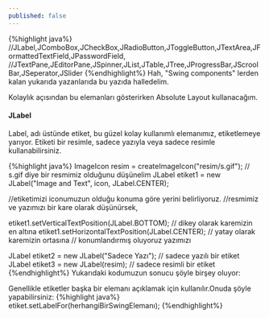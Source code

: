 ```yaml
---
published: false
---
```

{%highlight java%}
//JLabel,JComboBox,JCheckBox,JRadioButton,JToggleButton,JTextArea,JFormattedTextField,JPasswordField,
//JTextPane,JEditorPane,JSpinner,JList,JTable,JTree,JProgressBar,JScroolBar,JSeperator,JSlider
{%endhighlight%}
Hah, "Swing components" lerden kalan yukarıda yazanlarıda bu yazıda halledelim.

Kolaylık açısından bu elemanları gösterirken Absolute Layout kullanacağım.

#### JLabel

Label, adı üstünde etiket, bu güzel kolay kullanımlı elemanımız, etiketlemeye yarıyor.
Etiketi bir resimle, sadece yazıyla veya sadece resimle kullanabilirsiniz.

{%highlight java%}
  ImageIcon resim = createImageIcon("resim/s.gif"); // s.gif diye bir resmimiz olduğunu düşünelim
  JLabel etiket1 = new JLabel("Image and Text",
                      icon,
                      JLabel.CENTER);
                      
  //etiketimizi iconumuzun olduğu konuma göre yerini belirliyoruz.
  //resmimiz ve yazımızı bir kare olarak düşünürsek, 
  
  etiket1.setVerticalTextPosition(JLabel.BOTTOM); // dikey olarak karemizin en altına
  etiket1.setHorizontalTextPosition(JLabel.CENTER); // yatay olarak karemizin ortasına
  // konumlandırmış oluyoruz yazımızı
  
  JLabel etiket2 = new JLabel("Sadece Yazı"); // sadece yazılı bir etiket
  JLabel etiket3 = new JLabel(resim);  // sadece resimli bir etiket
{%endhighlight%}
Yukarıdaki kodumuzun sonucu şöyle birşey oluyor:


Genellikle etiketler başka bir elemanı açıklamak için kullanılır.Onuda şöyle yapabilirsiniz:
{%highlight java%}
	etiket.setLabelFor(herhangiBirSwingElemanı);
{%endhighlight%}












